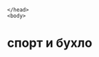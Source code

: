 <!DOCTYPE html>
<html lang="ru">
    <head>
        <meta charset="utf-8" />
        <title>спорт и бухло</title>
        
    </head>
    <body>
<h1>спорт и бухло</h1>
    </body>
</html>
